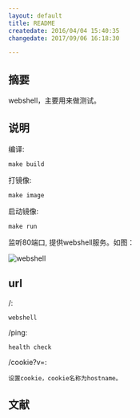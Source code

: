 ```yaml
---
layout: default
title: README
createdate: 2016/04/04 15:40:35
changedate: 2017/09/06 16:18:30

---
```


## 摘要

webshell，主要用来做测试。

## 说明

编译:

	make build

打镜像:

	make image

启动镜像:

	make run

监听80端口, 提供webshell服务。如图：

![webshell](./webshell.jpg)

## url

/:

	webshell 

/ping:

	health check

/cookie?v=:

	设置cookie，cookie名称为hostname。

## 文献

